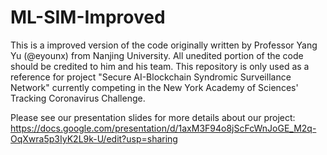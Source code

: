 # ML-SIM-Improved
This is a improved version of the code originally written by Professor Yang Yu (@eyounx) from Nanjing University. All unedited portion of the code should be credited to him and his team. This repository is only used as a reference for project "Secure AI-Blockchain Syndromic Surveillance Network" currently competing in the New York Academy of Sciences' Tracking Coronavirus Challenge.

Please see our presentation slides for more details about our project: https://docs.google.com/presentation/d/1axM3F94o8jScFcWnJoGE_M2q-OqXwra5p3IyK2L9k-U/edit?usp=sharing

